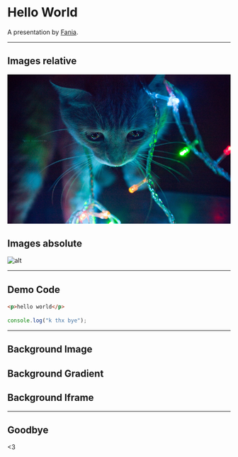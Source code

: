 # Hello World

A presentation by [Fania](https://fania.uk).

---

## Images **relative**

![alt](imgs/technokitten.jpg)


## Images **absolute**

![alt](https://fania.eu/images/gallery/2015/2015_cats_001.png)

---

## Demo Code

```html
<p>hello world</p>
```


```javascript
console.log("k thx bye");
```

---

## Background Image

<!-- data-background:"imgs/magicsqaures.png" 
     data-background-size:"contain" -->


## Background Gradient

<!-- .slide: class="gradient" -->


## Background Iframe

<!-- data-background-iframe="https://dr.physics.wtf"  
     data-background-interactive -->

---

## Goodbye

<3